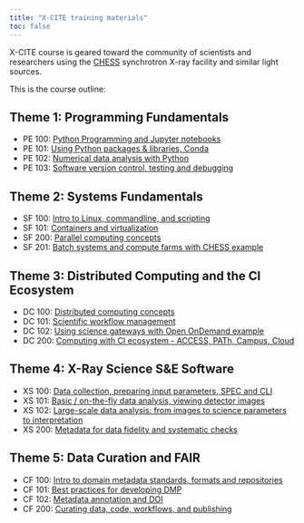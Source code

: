 ```yaml
---
title: "X-CITE training materials"
toc: false
---
```


X-CITE course is geared toward the community of scientists and
researchers using the [CHESS] synchrotron X-ray facility and similar
light sources.

This is the course outline:

## Theme 1: Programming Fundamentals

- PE 100: [Python Programming and Jupyter notebooks][pe100]
- PE 101: [Using Python packages & libraries, Conda][pe101]
- PE 102: [Numerical data analysis with Python][pe102]
- PE 103: [Software version control, testing and debugging][pe103]

## Theme 2: Systems Fundamentals

- SF 100: [Intro to Linux, commandline, and scripting][sf100]
- SF 101: [Containers and virtualization][sf101]
- SF 200: [Parallel computing concepts][sf200]
- SF 201: [Batch systems and compute farms with CHESS example][sf201]

## Theme 3: Distributed Computing and the CI Ecosystem

- DC 100: [Distributed computing concepts][dc100]
- DC 101: [Scientific workflow management][dc101]
- DC 102: [Using science gateways with Open OnDemand example][dc102]
- DC 200: [Computing with CI ecosystem - ACCESS, PATh, Campus, Cloud][dc200]

## Theme 4: X-Ray Science S&E Software

- XS 100: [Data collection, preparing input parameters, SPEC and CLI][xs100]
- XS 101: [Basic / on-the-fly data analysis, viewing detector images][xs101]
- XS 102: [Large-scale data analysis: from images to science
  parameters to interpretation][xs102]
- XS 200: [Metadata for data fidelity and systematic checks][xs200]

## Theme 5: Data Curation and FAIR

- CF 100: [Intro to domain metadata standards, formats and repositories][cf100]
- CF 101: [Best practices for developing DMP][cf101]
- CF 102: [Metadata annotation and DOI][cf102]
- CF 200: [Curating data, code, workflows, and publishing][cf200]

<!-- References -->

[CHESS]: https://www.chess.cornell.edu/

[pe100]: ./theme1/PE100/python-and-jupyter.qmd
[pe101]: ./theme1/PE101/python-packages-conda.ipynb
[pe102]: ./theme1/PE102/numerical-data-analysis.ipynb
[pe103]: ./theme1/PE103/vcs-testing-debugging.md

[sf100]: ./theme2/SF100/linux-commandline-scripting.md
[sf101]: ./theme2/SF101/containers-and-virtualization.md
[sf200]: ./theme2/SF200/parallel-computing.md
[sf201]: ./theme2/SF201/batch-systems-and-compute-farms.md

[dc100]: ./theme3/DC100/distributed-computing.md
[dc101]: ./theme3/DC101/scientific-workflow-management.md
[dc102]: ./theme3/DC102/using-science-gateways.md
[dc200]: ./theme3/DC200/computing-with-ci-ecosystem.md

[xs100]: ./theme4/XS100/data-collection.md
[xs101]: ./theme4/XS101/data-analysis.md
[xs102]: ./theme4/XS102/large-scale-data-analysis.md
[xs200]: ./theme4/XS200/metadata.md

[cf100]: ./theme5/CF100/domain-metadata-standards.md
[cf101]: ./theme5/CF101/dmp-best-practices.md
[cf102]: ./theme5/CF102/metadata-annotation-and-doi.md
[cf200]: ./theme5/CF200/curating-data.md

